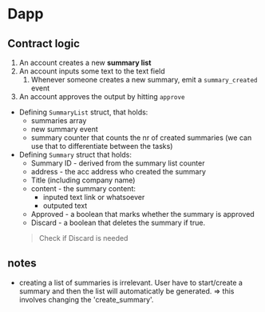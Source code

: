 # Dapp

## Contract logic

1. An account creates a new **summary list**
2. An account inputs some text to the text field
   1. Whenever someone creates a new summary, emit a `summary_created` event
3. An account approves the output by hitting `approve`

- Defining `SummaryList` struct, that holds:
  - summaries array
  - new summary event
  - summary counter that counts the nr of created summaries (we can use that to differentiate between the tasks)
- Defining `Summary` struct that holds:
  - Summary ID - derived from the summary list counter
  - address - the acc address who created the summary
  - Title (including company name)
  - content - the summary content:
    - inputed text link or whatsoever
    - outputed text
  - Approved - a boolean that marks whether the summary is approved
  - Discard - a boolean that deletes the summary if true.
  > Check if Discard is needed

## notes

- creating a list of summaries is irrelevant. User have to start/create a summary and then the list will automaticatly be generated.
=> this involves changing the 'create_summary'.
